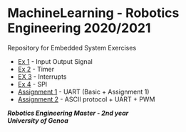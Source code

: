 # MachineLearning - Robotics Engineering 2020/2021
Repository for Embedded System Exercises

* [Ex 1](https://github.com/robertoalbanese/Embedded-System/tree/master/Week1) - Input Output Signal
* [Ex 2](https://github.com/robertoalbanese/Embedded-System/tree/master/Week2) - Timer
* [EX 3](https://github.com/robertoalbanese/Embedded-System/tree/master/Week3) - Interrupts
* [Ex 4](https://github.com/robertoalbanese/Embedded-System/tree/master/Week4) - SPI
* [Assignment 1](https://github.com/robertoalbanese/Embedded-System/tree/master/Week5) - UART (Basic + Assignment 1)
* [Assignment 2](https://github.com/robertoalbanese/Embedded-System/tree/master/Second_assignment) - ASCII protocol + UART + PWM



***Robotics Engineering Master - 2nd year***   
***University of Genoa***
